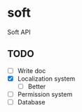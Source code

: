# soft
Soft API

## TODO

- [ ] Write doc
- [x] Localization system
  - [ ] Better
- [ ] Permission system
- [ ] Database
